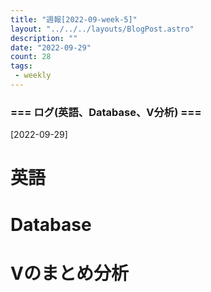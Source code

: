 ```yaml
---
title: "週報[2022-09-week-5]"
layout: "../../../layouts/BlogPost.astro"
description: ""
date: "2022-09-29"
count: 28
tags:
 - weekly
---
```





### === ログ(英語、Database、V分析) ===

[2022-09-29]

# 英語

# Database

# Vのまとめ分析
